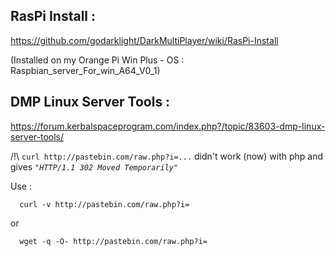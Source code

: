 
## RasPi Install :

https://github.com/godarklight/DarkMultiPlayer/wiki/RasPi-Install

(Installed on my Orange Pi Win Plus - OS : Raspbian_server_For_win_A64_V0_1)



## DMP Linux Server Tools :

https://forum.kerbalspaceprogram.com/index.php?/topic/83603-dmp-linux-server-tools/

 
 /!\ `curl http://pastebin.com/raw.php?i=...` didn't work (now) with php and gives *`"HTTP/1.1 302 Moved Temporarily"`*

Use :
```
  curl -v http://pastebin.com/raw.php?i=
```
  or
```
  wget -q -O- http://pastebin.com/raw.php?i=
```

